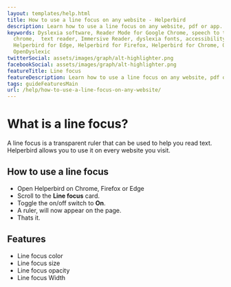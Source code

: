 ```yaml
---
layout: templates/help.html
title: How to use a line focus on any website - Helperbird
description: Learn how to use a line focus on any website, pdf or app.
keywords: Dyslexia software, Reader Mode for Google Chrome, speech to text for chrome, Text to speech for
  chrome,  text reader, Immersive Reader, dyslexia fonts, accessibility software, dyslexia software,
  Helperbird for Edge, Helperbird for Firefox, Helperbird for Chrome, Opendyslexic for Chrome,
  OpenDyslexic
twitterSocial: assets/images/graph/alt-highlighter.png
facebookSocial: assets/images/graph/alt-highlighter.png
featureTitle: Line focus
featureDescription: Learn how to use a line focus on any website, pdf or app.
tags: guideFeaturesMain
url: /help/how-to-use-a-line-focus-on-any-website/
---
```


# What is a line focus?

A line focus is a transparent ruler that can be used to help you read text. Helperbird allows you to
use it on every website you visit.

## How to use a line focus

- Open Helperbird on Chrome, Firefox or Edge
- Scroll to the **Line focus** card.
- Toggle the on/off switch to **On**.
- A ruler, will now appear on the page.
- Thats it.

## Features

- Line focus color
- Line focus size
- Line focus opacity
- Line focus Width
